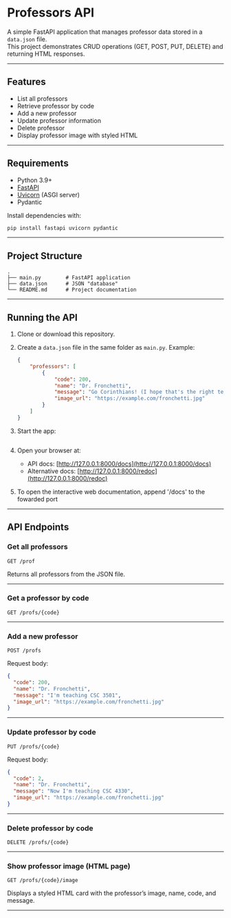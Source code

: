 # Professors API

A simple FastAPI application that manages professor data stored in a `data.json` file.  
This project demonstrates CRUD operations (GET, POST, PUT, DELETE) and returning HTML responses.

---

## Features
- List all professors
- Retrieve professor by code
- Add a new professor
- Update professor information
- Delete professor
- Display professor image with styled HTML

---

## Requirements
- Python 3.9+
- [FastAPI](https://fastapi.tiangolo.com/)
- [Uvicorn](https://www.uvicorn.org/) (ASGI server)
- Pydantic

Install dependencies with:
```bash
pip install fastapi uvicorn pydantic
```

---

## Project Structure
```
.
├── main.py        # FastAPI application
├── data.json      # JSON "database"
└── README.md      # Project documentation
```

---

## Running the API
1. Clone or download this repository.
2. Create a `data.json` file in the same folder as `main.py`. Example:

   ```json
   {
       "professors": [
           {
               "code": 200,
               "name": "Dr. Fronchetti",
               "message": "Go Corinthians! (I hope that's the right team)",
               "image_url": "https://example.com/fronchetti.jpg"
           }
       ]
   }
   ```
3. Start the app:
   ```fastapi dev main.py
   ```
4. Open your browser at:
   - API docs: [http://127.0.0.1:8000/docs](http://127.0.0.1:8000/docs)
   - Alternative docs: [http://127.0.0.1:8000/redoc](http://127.0.0.1:8000/redoc)

5. To open the interactive web documentation, append '/docs' to the fowarded port

---

## API Endpoints

### Get all professors
```http
GET /prof
```
Returns all professors from the JSON file.

---

### Get a professor by code
```http
GET /profs/{code}
```

---

### Add a new professor
```http
POST /profs
```
Request body:
```json
{
  "code": 200,
  "name": "Dr. Fronchetti",
  "message": "I'm teaching CSC 3501",
  "image_url": "https://example.com/fronchetti.jpg"
}
```

---

### Update professor by code
```http
PUT /profs/{code}
```
Request body:
```json
{
  "code": 2,
  "name": "Dr. Fronchetti",
  "message": "Now I'm teaching CSC 4330",
  "image_url": "https://example.com/fronchetti.jpg"
}
```

---

### Delete professor by code
```http
DELETE /profs/{code}
```

---

### Show professor image (HTML page)
```http
GET /profs/{code}/image
```
Displays a styled HTML card with the professor’s image, name, code, and message.

---

